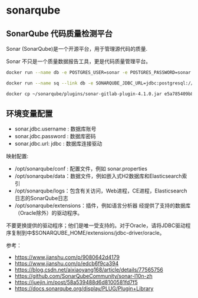 # sonarqube

## SonarQube 代码质量检测平台

Sonar (SonarQube)是一个开源平台，用于管理源代码的质量.

Sonar 不只是一个质量数据报告工具，更是代码质量管理平台。

```bash
docker run --name db -e POSTGRES_USER=sonar -e POSTGRES_PASSWORD=sonar -d postgres

docker run --name sq --link db -e SONARQUBE_JDBC_URL=jdbc:postgresql://db:5432/sonar -p 9000:9000 -d sonarqube

docker cp ~/sonarqube/plugins/sonar-gitlab-plugin-4.1.0.jar e5a785409b80:/opt/sonarqube/extensions/plugins
```

## 环境变量配置

- sonar.jdbc.username : 数据库账号
- sonar.jdbc.password : 数据库密码
- sonar.jdbc.url: jdbc : 数据库连接驱动

映射配置:

- /opt/sonarqube/conf : 配置文件，例如 sonar.properties
- /opt/sonarqube/data：数据文件，例如嵌入式H2数据库和Elasticsearch索引
- /opt/sonarqube/logs：包含有关访问，Web进程，CE进程，Elasticsearch日志的SonarQube日志
- /opt/sonarqube/extensions：插件，例如语言分析器 经提供了支持的数据库（Oracle除外）的驱动程序。

不要更换提供的驱动程序；他们是唯一受支持的。对于Oracle，请将JDBC驱动程序复制到中$SONARQUBE_HOME/extensions/jdbc-driver/oracle。


参考：

- https://www.jianshu.com/p/9080642d4179
- https://www.jianshu.com/p/edcb6f9ca394
- https://blog.csdn.net/aixiaoyang168/article/details/77565756
- https://github.com/SonarQubeCommunity/sonar-l10n-zh
- https://juejin.im/post/58a539488d6d8100581fd7f5
- https://docs.sonarqube.org/display/PLUG/Plugin+Library
